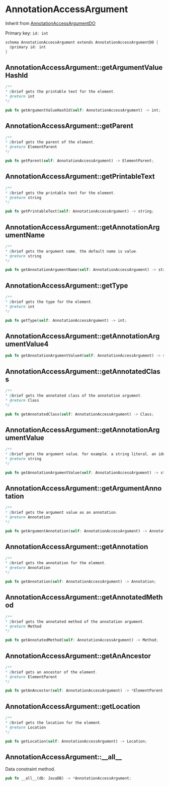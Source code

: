 # AnnotationAccessArgument

Inherit from [AnnotationAccessArgumentDO](./AnnotationAccessArgumentDO.md)

Primary key: `id: int`

```rust
schema AnnotationAccessArgument extends AnnotationAccessArgumentDO {
  @primary id: int
}
```
## AnnotationAccessArgument::getArgumentValueHashId

```java
/**
* @brief gets the printable text for the element.
* @return int
*/
```
```rust
pub fn getArgumentValueHashId(self: AnnotationAccessArgument) -> int;
```
## AnnotationAccessArgument::getParent

```java
/**
* @brief gets the parent of the element.
* @return ElementParent 
*/
```
```rust
pub fn getParent(self: AnnotationAccessArgument) -> ElementParent;
```
## AnnotationAccessArgument::getPrintableText

```java
/**
* @brief gets the printable text for the element.
* @return string
*/
```
```rust
pub fn getPrintableText(self: AnnotationAccessArgument) -> string;
```
## AnnotationAccessArgument::getAnnotationArgumentName

```java
/**
* @brief gets the argument name, the default name is value.
* @return string 
*/
```
```rust
pub fn getAnnotationArgumentName(self: AnnotationAccessArgument) -> string;
```
## AnnotationAccessArgument::getType

```java
/**
* @brief gets the type for the element.
* @return int
*/
```
```rust
pub fn getType(self: AnnotationAccessArgument) -> int;
```
## AnnotationAccessArgument::getAnnotationArgumentValue4

```rust
pub fn getAnnotationArgumentValue4(self: AnnotationAccessArgument) -> string;
```
## AnnotationAccessArgument::getAnnotatedClass

```java
/**
* @brief gets the annotated class of the annotation argument.
* @return Class 
*/
```
```rust
pub fn getAnnotatedClass(self: AnnotationAccessArgument) -> Class;
```
## AnnotationAccessArgument::getAnnotationArgumentValue

```java
/**
* @brief gets the argument value, for example, a string literal, an identifier, an array initializer or a type literal.
* @return string 
*/
```
```rust
pub fn getAnnotationArgumentValue(self: AnnotationAccessArgument) -> string;
```
## AnnotationAccessArgument::getArgumentAnnotation

```java
/**
* @brief gets the argument value as an annotation.
* @return Annotation 
*/
```
```rust
pub fn getArgumentAnnotation(self: AnnotationAccessArgument) -> Annotation;
```
## AnnotationAccessArgument::getAnnotation

```java
/**
* @brief gets the annotation for the element.
* @return Annotation
*/
```
```rust
pub fn getAnnotation(self: AnnotationAccessArgument) -> Annotation;
```
## AnnotationAccessArgument::getAnnotatedMethod

```java
/**
* @brief gets the annotated method of the annotation argument.
* @return Method 
*/
```
```rust
pub fn getAnnotatedMethod(self: AnnotationAccessArgument) -> Method;
```
## AnnotationAccessArgument::getAnAncestor

```java
/**
* @brief gets an ancestor of the element.
* @return ElementParent 
*/
```
```rust
pub fn getAnAncestor(self: AnnotationAccessArgument) -> *ElementParent;
```
## AnnotationAccessArgument::getLocation

```java
/**
* @brief gets the location for the element.
* @return Location
*/
```
```rust
pub fn getLocation(self: AnnotationAccessArgument) -> Location;
```
## AnnotationAccessArgument::\_\_all\_\_

Data constraint method.

```rust
pub fn __all__(db: JavaDB) -> *AnnotationAccessArgument;
```
